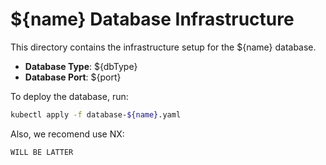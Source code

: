 # ${name} Database Infrastructure

This directory contains the infrastructure setup for the ${name} database.

- **Database Type**: ${dbType}
- **Database Port**: ${port}

To deploy the database, run:

```bash
kubectl apply -f database-${name}.yaml
```

Also, we recomend use NX:

```bash
WILL BE LATTER
```

